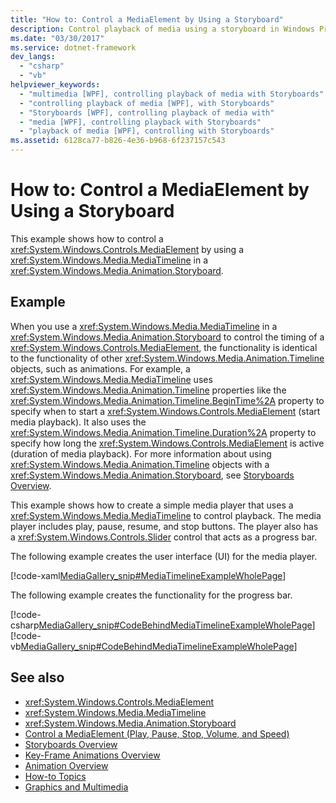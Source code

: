 ```yaml
---
title: "How to: Control a MediaElement by Using a Storyboard"
description: Control playback of media using a storyboard in Windows Presentation foundation (WPF). Consider this example for creating a simple media player.
ms.date: "03/30/2017"
ms.service: dotnet-framework
dev_langs: 
  - "csharp"
  - "vb"
helpviewer_keywords: 
  - "multimedia [WPF], controlling playback of media with Storyboards"
  - "controlling playback of media [WPF], with Storyboards"
  - "Storyboards [WPF], controlling playback of media with"
  - "media [WPF], controlling playback with Storyboards"
  - "playback of media [WPF], controlling with Storyboards"
ms.assetid: 6128ca77-b826-4e36-b968-6f237157c543
---
```

# How to: Control a MediaElement by Using a Storyboard

This example shows how to control a <xref:System.Windows.Controls.MediaElement> by using a <xref:System.Windows.Media.MediaTimeline> in a <xref:System.Windows.Media.Animation.Storyboard>.  
  
## Example  

When you use a <xref:System.Windows.Media.MediaTimeline> in a <xref:System.Windows.Media.Animation.Storyboard> to control the timing of a <xref:System.Windows.Controls.MediaElement>, the functionality is identical to the functionality of other <xref:System.Windows.Media.Animation.Timeline> objects, such as animations. For example, a <xref:System.Windows.Media.MediaTimeline> uses <xref:System.Windows.Media.Animation.Timeline> properties like the <xref:System.Windows.Media.Animation.Timeline.BeginTime%2A> property to specify when to start a <xref:System.Windows.Controls.MediaElement> (start media playback). It also uses the <xref:System.Windows.Media.Animation.Timeline.Duration%2A> property to specify how long the <xref:System.Windows.Controls.MediaElement> is active (duration of media playback). For more information about using <xref:System.Windows.Media.Animation.Timeline> objects with a <xref:System.Windows.Media.Animation.Storyboard>, see [Storyboards Overview](storyboards-overview.md).  
  
This example shows how to create a simple media player that uses a <xref:System.Windows.Media.MediaTimeline> to control playback. The media player includes play, pause, resume, and stop buttons. The player also has a <xref:System.Windows.Controls.Slider> control that acts as a progress bar.  
  
The following example creates the user interface (UI) for the media player.  
  
[!code-xaml[MediaGallery_snip#MediaTimelineExampleWholePage](~/samples/snippets/visualbasic/VS_Snippets_Wpf/MediaGallery_snip/VB/MediaTimelineExample.xaml#mediatimelineexamplewholepage)]  
  
The following example creates the functionality for the progress bar.  
  
[!code-csharp[MediaGallery_snip#CodeBehindMediaTimelineExampleWholePage](~/samples/snippets/csharp/VS_Snippets_Wpf/MediaGallery_snip/CSharp/MediaTimelineExample.xaml.cs#codebehindmediatimelineexamplewholepage)]
[!code-vb[MediaGallery_snip#CodeBehindMediaTimelineExampleWholePage](~/samples/snippets/visualbasic/VS_Snippets_Wpf/MediaGallery_snip/VB/MediaTimelineExample.xaml.vb#codebehindmediatimelineexamplewholepage)]  
  
## See also

- <xref:System.Windows.Controls.MediaElement>
- <xref:System.Windows.Media.MediaTimeline>
- <xref:System.Windows.Media.Animation.Storyboard>
- [Control a MediaElement (Play, Pause, Stop, Volume, and Speed)](how-to-control-a-mediaelement-play-pause-stop-volume-and-speed.md)
- [Storyboards Overview](storyboards-overview.md)
- [Key-Frame Animations Overview](key-frame-animations-overview.md)
- [Animation Overview](animation-overview.md)
- [How-to Topics](audio-and-video-how-to-topics.md)
- [Graphics and Multimedia](index.md)
